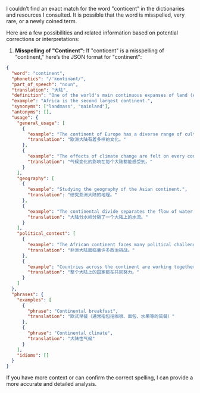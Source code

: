 I couldn’t find an exact match for the word "conticent" in the dictionaries and resources I consulted. It is possible that the word is misspelled, very rare, or a newly coined term.

Here are a few possibilities and related information based on potential corrections or interpretations:

1.  **Misspelling of "Continent":** If "conticent" is a misspelling of "continent," here’s the JSON format for "continent":

```json
{
  "word": "continent",
  "phonetics": "/ˈkɒntɪnənt/",
  "part_of_speech": "noun",
  "translation": "大陆",
  "definition": "One of the world's main continuous expanses of land (Africa, Antarctica, Asia, Australia, Europe, North America, South America).",
  "example": "Africa is the second largest continent.",
  "synonyms": ["landmass", "mainland"],
  "antonyms": [],
  "usage": {
    "general_usage": [
      {
        "example": "The continent of Europe has a diverse range of cultures.",
        "translation": "欧洲大陆有着多样的文化。"
      },
      {
        "example": "The effects of climate change are felt on every continent.",
        "translation": "气候变化的影响在每个大陆都能感受到。"
      }
    ],
    "geography": [
      {
        "example": "Studying the geography of the Asian continent.",
        "translation": "研究亚洲大陆的地理。"
      },
      {
        "example": "The continental divide separates the flow of water on a continent.",
        "translation": "大陆分水岭分隔了一个大陆上的水流。"
      }
    ],
    "political_context": [
      {
        "example": "The African continent faces many political challenges.",
        "translation": "非洲大陆面临着许多政治挑战。"
      },
      {
        "example": "Countries across the continent are working together.",
        "translation": "整个大陆上的国家都在共同努力。"
      }
    ]
  },
  "phrases": {
    "examples": [
      {
        "phrase": "Continental breakfast",
        "translation": "欧式早餐（通常指包括咖啡、面包、水果等的简餐）"
      },
      {
        "phrase": "Continental climate",
        "translation": "大陆性气候"
      }
    ],
    "idioms": []
  }
}
```

If you have more context or can confirm the correct spelling, I can provide a more accurate and detailed analysis.
 